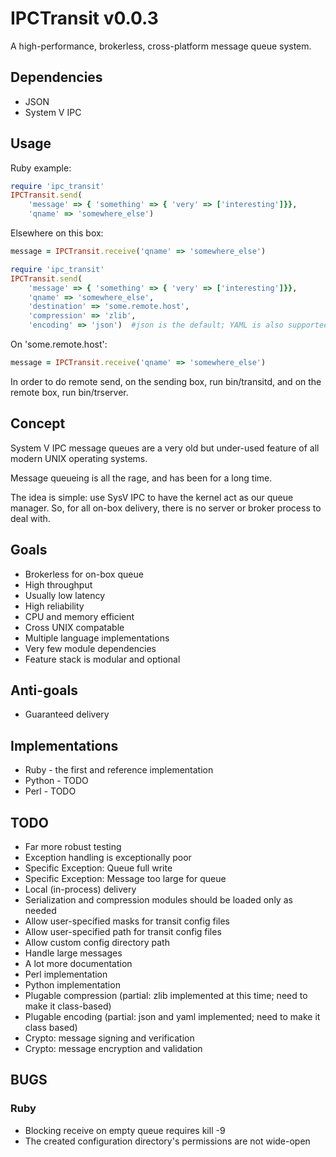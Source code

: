 # IPCTransit v0.0.3
A high-performance, brokerless, cross-platform message queue system.

## Dependencies
* JSON
* System V IPC

## Usage
Ruby example:

```ruby
require 'ipc_transit'
IPCTransit.send(
    'message' => { 'something' => { 'very' => ['interesting']}},
    'qname' => 'somewhere_else')
```

Elsewhere on this box:

```ruby
message = IPCTransit.receive('qname' => 'somewhere_else')
```

```ruby
require 'ipc_transit'
IPCTransit.send(
    'message' => { 'something' => { 'very' => ['interesting']}},
    'qname' => 'somewhere_else',
    'destination' => 'some.remote.host',
    'compression' => 'zlib',
    'encoding' => 'json')  #json is the default; YAML is also supported
```

On 'some.remote.host':

```ruby
message = IPCTransit.receive('qname' => 'somewhere_else')
```

In order to do remote send, on the sending box, run bin/transitd, and
on the remote box, run bin/trserver.

## Concept
System V IPC message queues are a very old but under-used feature of all
modern UNIX operating systems.

Message queueing is all the rage, and has been for a long time.

The idea is simple: use SysV IPC to have the kernel act as our queue manager.
So, for all on-box delivery, there is no server or broker process to deal
with.

## Goals
* Brokerless for on-box queue
* High throughput
* Usually low latency
* High reliability
* CPU and memory efficient
* Cross UNIX compatable
* Multiple language implementations
* Very few module dependencies
* Feature stack is modular and optional

## Anti-goals
* Guaranteed delivery

## Implementations
* Ruby - the first and reference implementation
* Python - TODO
* Perl - TODO

## TODO
* Far more robust testing
* Exception handling is exceptionally poor
* Specific Exception: Queue full write
* Specific Exception: Message too large for queue
* Local (in-process) delivery
* Serialization and compression modules should be loaded only as needed
* Allow user-specified masks for transit config files
* Allow user-specified path for transit config files
* Allow custom config directory path
* Handle large messages
* A lot more documentation
* Perl implementation
* Python implementation
* Plugable compression (partial: zlib implemented at this time; need to make it class-based)
* Plugable encoding (partial: json and yaml implemented; need to make it class based)
* Crypto: message signing and verification
* Crypto: message encryption and validation

## BUGS
### Ruby
* Blocking receive on empty queue requires kill -9
* The created configuration directory's permissions are not wide-open
